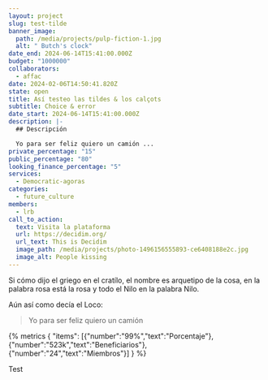 ```yaml
---
layout: project
slug: test-tilde
banner_image:
  path: /media/projects/pulp-fiction-1.jpg
  alt: " Butch's clock"
date_end: 2024-06-14T15:41:00.000Z
budget: "1000000"
collaborators:
  - affac
date: 2024-02-06T14:50:41.820Z
state: open
title: Así testeo las tildes & los calçots
subtitle: C﻿hoice & error
date_start: 2024-06-14T15:41:00.000Z
description: |-
  ## Descripción

  Yo para ser feliz quiero un camión ...
private_percentage: "15"
public_percentage: "80"
looking_finance_percentage: "5"
services:
  - Democratic-agoras
categories:
  - future_culture
members:
  - lrb
call_to_action:
  text: Visita la plataforma
  url: https://decidim.org/
  url_text: This is Decidim
  image_path: /media/projects/photo-1496156555893-ce6408188e2c.jpg
  image_alt: People kissing
---
```

Si cómo dijo el griego en el cratílo, el nombre es arquetipo de la cosa, en la palabra rosa está la rosa y todo el Nilo en la palabra Nilo.

Aún así como decía el Loco:

> Yo para ser feliz quiero un camión

{% metrics { "items": [{"number":"99%","text":"Porcentaje"},{"number":"523k","text":"Beneficiarios"},{"number":"24","text":"Miembros"}] } %}

Test
